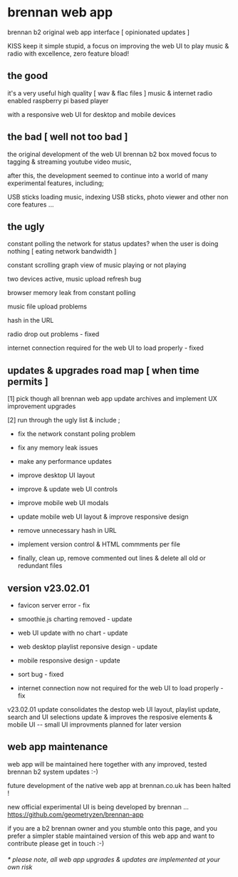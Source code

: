 # brennan web app

brennan b2 original web app interface [ opinionated updates ]

KISS keep it simple stupid, a focus on improving the web UI to play music & radio with excellence, zero feature bload!


## the good

it's a very useful high quality [ wav & flac files ] music & internet radio enabled raspberry pi based player

with a responsive web UI for desktop and mobile devices


## the bad [ well not too bad ]

the original development of the web UI brennan b2 box moved focus to tagging & streaming youtube video music,

after this, the development seemed to continue into a world of many experimental features, including;

USB sticks loading music, indexing USB sticks, photo viewer and other non core features ...


## the ugly

constant polling the network for status updates? when the user is doing nothing [ eating network bandwidth ]

constant scrolling graph view of music playing or not playing

two devices active, music upload refresh bug

browser memory leak from constant polling

music file upload problems

hash in the URL 

radio drop out problems - fixed

internet connection required for the web UI to load properly - fixed


## updates & upgrades road map [ when time permits ]

[1] pick though all brennan web app update archives and implement UX improvement upgrades

[2] run through the ugly list & include ;

- fix the network constant poling problem

- fix any memory leak issues

- make any performance updates

- improve desktop UI layout 

- improve & update web UI controls

- improve mobile web UI modals

- update mobile web UI layout & improve responsive design

- remove unnecessary hash in URL

- implement version control & HTML commments per file

- finally, clean up, remove commented out lines & delete all old or redundant files 


## version v23.02.01

- favicon server error - fix

- smoothie.js charting removed - update

- web UI update with no chart - update

- web desktop playlist reponsive design  - update

- mobile responsive design - update

- sort bug - fixed

- internet connection now not required for the web UI to load properly - fix

v23.02.01 update consolidates the destop web UI layout, playlist update, search and UI selections update & improves the resposive elements & mobile UI -- small UI improvments planned for later version 


## web app maintenance

web app will be maintained here together with any improved, tested brennan b2 system updates :-)

future development of the native web app at brennan.co.uk has been halted !

new official experimental UI is being developed by brennan ... https://github.com/geometryzen/brennan-app 

if you are a b2 brennan owner and you stumble onto this page, and you prefer a simpler stable maintained version of this web app and want to contribute please get in touch :-)

###### * please note, all web app upgrades & updates are implemented at your own risk
